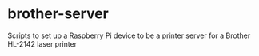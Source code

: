 # brother-server
Scripts to set up a Raspberry Pi device to be a printer server for a Brother HL-2142 laser printer
